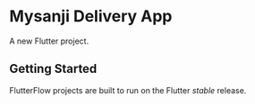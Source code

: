 # Mysanji Delivery App

A new Flutter project.

## Getting Started

FlutterFlow projects are built to run on the Flutter _stable_ release.
